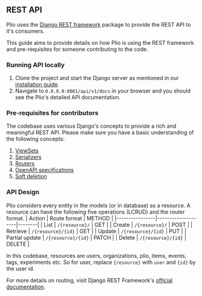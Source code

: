 ## REST API
Plio uses the [Django REST framework](https://www.django-rest-framework.org/) package to provide the REST API to it's consumers.

This guide aims to provide details on how Plio is using the REST framework and pre-requisites for someone contributing to the code.

### Running API locally
1. Clone the project and start the Django server as mentioned in our [installation guide](INSTALLATION.md).
2. Navigate to `0.0.0.0:8001/api/v1/docs` in your browser and you should see the Plio's detailed API documentation.

### Pre-requisites for contributors
The codebase uses various Django's concepts to provide a rich and meaningful REST API. Please make sure you have a basic understanding of the following concepts:
1. [ViewSets](https://www.django-rest-framework.org/api-guide/viewsets/)
2. [Serializers](https://www.django-rest-framework.org/api-guide/serializers/)
3. [Routers](https://www.django-rest-framework.org/api-guide/routers/)
4. [OpenAPI specifications](https://swagger.io/docs/specification/about/)
5. [Soft deletion](https://en.wiktionary.org/wiki/soft_deletion)

### API Design
Plio considers every entity in the models (or in database) as a resource. A resource can have the following five operations (LCRUD) and the router format.
| Action         | Route format       | METHOD |
|----------------|--------------------|--------|
| List           | `/{resource}/`     | GET    |
| Create         | `/{resource}/`     | POST   |
| Retrieve       | `/{resource}/{id}` | GET    |
| Update         | `/{resource}/{id}` | PUT    |
| Partial update | `/{resource}/{id}` | PATCH  |
| Delete         | `/{resource}/{id}` | DELETE |

In this codebase, resources are users, organizations, plio, items, events, tags, experiments etc. So for user, replace `{resource}` with `user` and `{id}` by the user id.

For more details on routing, visit Django REST Framework's [official documentation](https://www.django-rest-framework.org/api-guide/routers/).
